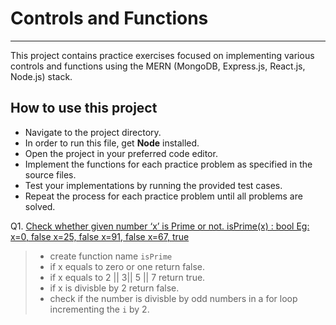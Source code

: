 # Controls and Functions

---

This project contains practice exercises focused on implementing various controls and functions using the MERN (MongoDB, Express.js, React.js, Node.js) stack.

## How to use this project

- Navigate to the project directory.
- In order to run this file, get **Node** installed.
- Open the project in your preferred code editor.
- Implement the functions for each practice problem as specified in the source files.
- Test your implementations by running the provided test cases.
- Repeat the process for each practice problem until all problems are solved.

Q1. [Check whether given number ‘x’ is Prime or not. isPrime(x) : bool
Eg: x=0, false x=25, false x=91, false x=67, true ](#)

> - create function name `isPrime`
> - if x equals to zero or one return false.
> - if x equals to 2 || 3|| 5 || 7 return true.
> - if x is divisble by 2 return false.
> - check if the number is divisble by odd numbers in a for loop incrementing the `i` by 2.
